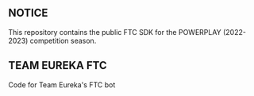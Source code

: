 ## NOTICE

This repository contains the public FTC SDK for the POWERPLAY (2022-2023) competition season.

## TEAM EUREKA FTC

Code for Team Eureka's FTC bot
